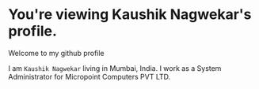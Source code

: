 

# You're viewing Kaushik Nagwekar's profile.

 Welcome to my github profile

  I am `Kaushik Nagwekar` living in Mumbai, India. I work as a System Administrator for Micropoint Computers PVT LTD.
